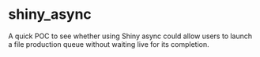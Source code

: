 # shiny_async

A quick POC to see whether using Shiny async could allow users to launch a file production queue without waiting live for its completion.
